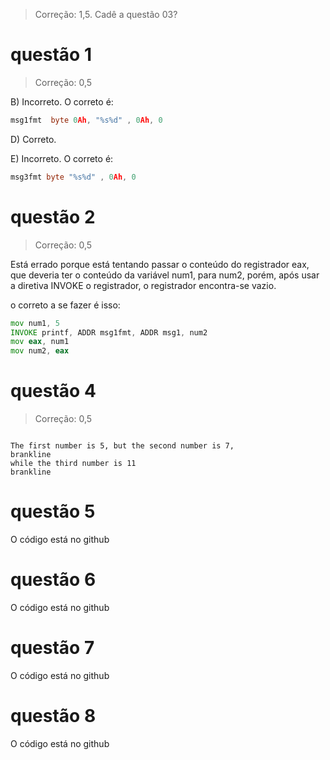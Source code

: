 > Correção: 1,5. Cadê a questão 03?

# questão 1

> Correção: 0,5

B) Incorreto. O correto é:

```asm
msg1fmt  byte 0Ah, "%s%d" , 0Ah, 0
```

D) Correto.

E) Incorreto. O correto é: 

```asm
msg3fmt byte "%s%d" , 0Ah, 0
```

# questão 2

> Correção: 0,5

Está errado porque está tentando passar o conteúdo do registrador eax, 
que deveria ter o conteúdo da variável num1, para num2, porém, após usar a 
diretiva INVOKE o registrador, o registrador encontra-se vazio.

o correto a se fazer é isso:

```asm
mov num1, 5
INVOKE printf, ADDR msg1fmt, ADDR msg1, num2
mov eax, num1
mov num2, eax
```

# questão 4

> Correção: 0,5


```

The first number is 5, but the second number is 7,
brankline
while the third number is 11
brankline

```

# questão 5
O código está no github

# questão 6
O código está no github

# questão 7
O código está no github

# questão 8
O código está no github
